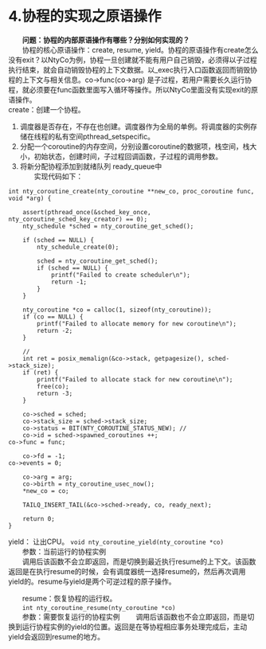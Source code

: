 # 4.协程的实现之原语操作

&emsp;&emsp;**问题：协程的内部原语操作有哪些？分别如何实现的？**  
&emsp;&emsp;协程的核心原语操作：create, resume, yield。协程的原语操作有create怎么没有exit？以NtyCo为例，协程一旦创建就不能有用户自己销毁，必须得以子过程执行结束，就会自动销毁协程的上下文数据。以_exec执行入口函数返回而销毁协程的上下文与相关信息。co->func(co->arg) 是子过程，若用户需要长久运行协程，就必须要在func函数里面写入循环等操作。所以NtyCo里面没有实现exit的原语操作。  
create：创建一个协程。  
1. 调度器是否存在，不存在也创建。调度器作为全局的单例。将调度器的实例存储在线程的私有空间pthread_setspecific。  
2. 分配一个coroutine的内存空间，分别设置coroutine的数据项，栈空间，栈大小，初始状态，创建时间，子过程回调函数，子过程的调用参数。  
3. 将新分配协程添加到就绪队列 ready_queue中  
&emsp;&emsp;实现代码如下：  

```
int nty_coroutine_create(nty_coroutine **new_co, proc_coroutine func, void *arg) {

    assert(pthread_once(&sched_key_once, nty_coroutine_sched_key_creator) == 0);
    nty_schedule *sched = nty_coroutine_get_sched();

    if (sched == NULL) {
        nty_schedule_create(0);
        
        sched = nty_coroutine_get_sched();
        if (sched == NULL) {
            printf("Failed to create scheduler\n");
            return -1;
        }
    }

    nty_coroutine *co = calloc(1, sizeof(nty_coroutine));
    if (co == NULL) {
        printf("Failed to allocate memory for new coroutine\n");
        return -2;
    }

    //
    int ret = posix_memalign(&co->stack, getpagesize(), sched->stack_size);
    if (ret) {
        printf("Failed to allocate stack for new coroutine\n");
        free(co);
        return -3;
    }

    co->sched = sched;
    co->stack_size = sched->stack_size;
    co->status = BIT(NTY_COROUTINE_STATUS_NEW); //
    co->id = sched->spawned_coroutines ++;
co->func = func;

    co->fd = -1;
co->events = 0;

    co->arg = arg;
    co->birth = nty_coroutine_usec_now();
    *new_co = co;

    TAILQ_INSERT_TAIL(&co->sched->ready, co, ready_next);

    return 0;
}

```  
yield： 让出CPU。
`void nty_coroutine_yield(nty_coroutine *co) `  
&emsp;&emsp;参数：当前运行的协程实例  
&emsp;&emsp;调用后该函数不会立即返回，而是切换到最近执行resume的上下文。该函数返回是在执行resume的时候，会有调度器统一选择resume的，然后再次调用yield的。resume与yield是两个可逆过程的原子操作。  

&emsp;&emsp;resume：恢复协程的运行权。  
&emsp;&emsp;`int nty_coroutine_resume(nty_coroutine *co)`  
&emsp;&emsp;参数：需要恢复运行的协程实例
&emsp;&emsp;调用后该函数也不会立即返回，而是切换到运行协程实例的yield的位置。返回是在等协程相应事务处理完成后，主动yield会返回到resume的地方。


